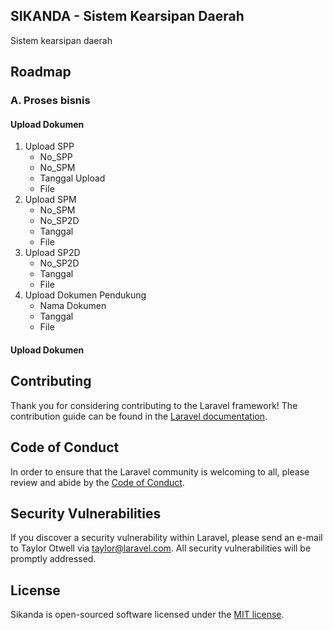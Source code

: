 ## SIKANDA - Sistem Kearsipan Daerah

Sistem kearsipan daerah

## Roadmap

### A. Proses bisnis

#### Upload Dokumen
1. Upload SPP
    - No_SPP
    - No_SPM
    - Tanggal Upload
    - File
2. Upload SPM
    - No_SPM
    - No_SP2D
    - Tanggal
    - File
3. Upload SP2D
    - No_SP2D
    - Tanggal
    - File
4. Upload Dokumen Pendukung
    - Nama Dokumen
    - Tanggal
    - File

#### Upload Dokumen

## Contributing

Thank you for considering contributing to the Laravel framework! The contribution guide can be found in the [Laravel documentation](https://laravel.com/docs/contributions).

## Code of Conduct

In order to ensure that the Laravel community is welcoming to all, please review and abide by the [Code of Conduct](https://laravel.com/docs/contributions#code-of-conduct).

## Security Vulnerabilities

If you discover a security vulnerability within Laravel, please send an e-mail to Taylor Otwell via [taylor@laravel.com](mailto:taylor@laravel.com). All security vulnerabilities will be promptly addressed.

## License

Sikanda is open-sourced software licensed under the [MIT license](https://opensource.org/licenses/MIT).
